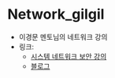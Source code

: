 # Network_gilgil
* 이경문 멘토님의 네트워크 강의
* 링크: 
    * [시스템 네트워크 보안 강의](https://www.youtube.com/playlist?list=PLy-molSu-489veTj_-AsfEYRk-tTdvs7-)
    * [블로그](https://gilgil.gitlab.io/)